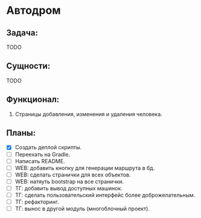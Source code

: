 # Автодром
## Задача:
TODO

## Сущности:
TODO

## Функционал:
1. Страницы добавления, изменения и удаления человека.

## Планы:
- [x] Создать деплой скрипты.
- [ ] Переехать на Gradle.
- [ ] Написать README.
- [ ] WEB: добавить кнопку для генерации маршрута в бд.
- [ ] WEB: сделать странички для всех объектов.
- [ ] WEB: натяуть bootstrap на все странички.
- [ ] ТГ: добавить вывод доступных машинок.
- [ ] ТГ: сделать пользовательский интерфейс более доброжелательным.
- [ ] ТГ: рефакторинг.
- [ ] ТГ: вынос в другой модуль (многоблочный проект).
